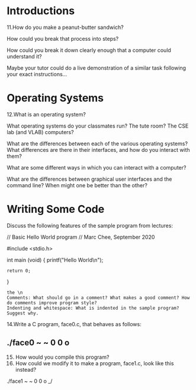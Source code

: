 # Introductions

11.How do you make a peanut-butter sandwich?

How could you break that process into steps?

How could you break it down clearly enough that a computer could understand it?

Maybe your tutor could do a live demonstration of a similar task following your exact instructions...
# Operating Systems

12.What is an operating system?

What operating systems do your classmates run? The tute room? The CSE lab (and VLAB) computers?

What are the differences between each of the various operating systems? What differences are there in their interfaces, and how do you interact with them?

What are some different ways in which you can interact with a computer?

What are the differences between graphical user interfaces and the command line? When might one be better than the other?

# Writing Some Code

Discuss the following features of the sample program from lectures:

// Basic Hello World program
// Marc Chee, September 2020

#include <stdio.h>

int main (void) {
    printf("Hello World\n");
    
    return 0;
}

    the \n
    Comments: What should go in a comment? What makes a good comment? How do comments improve program style?
    Indenting and whitespace: What is indented in the sample program? Suggest why. 

14.Write a C program, face0.c, that behaves as follows:

./face0
~ ~
0 0
 o
 -

15. How would you compile this program?
16. How could we modify it to make a program, face1.c, look like this instead?

./face1
~ ~
0 0
 o
\_/

